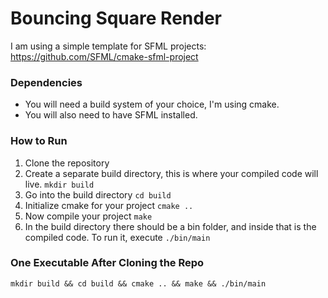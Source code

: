 # Bouncing Square Render
I am using a simple template for SFML projects: https://github.com/SFML/cmake-sfml-project

### Dependencies
- You will need a build system of your choice, I'm using cmake.
- You will also need to have SFML installed.

### How to Run
1. Clone the repository
2. Create a separate build directory, this is where your compiled code will live. `mkdir build`
3. Go into the build directory `cd build`
4. Initialize cmake for your project `cmake ..`
5. Now compile your project `make`
6. In the build directory there should be a bin folder, and inside that is the compiled code. To run it, execute `./bin/main`

### One Executable After Cloning the Repo
`mkdir build && cd build && cmake .. && make && ./bin/main`